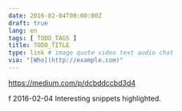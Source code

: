 ```yaml
---
date: 2016-02-04T00:00:00Z
draft: true
lang: en
tags: [ TODO_TAGS ]
title: TODO_TITLE
type: link # image quote video text audio chat
via: "[Who](http://example.com)"
---
```


<https://medium.com/p/dcbddccbd3d4>

f
2016-02-04
Interesting snippets highlighted.




